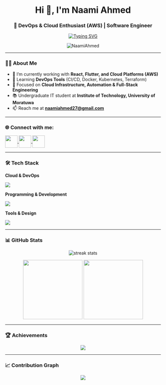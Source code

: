 <h1 align="center">Hi 👋, I'm Naami Ahmed</h1>
<h3 align="center">🚀 DevOps & Cloud Enthusiast (AWS) | Software Engineer</h3>

<p align="center">
  <a href="https://git.io/typing-svg">
    <img src="https://readme-typing-svg.herokuapp.com?font=Fira+Code&pause=1000&color=12E1FC&center=true&vCenter=true&width=500&lines=Building+Scalable+Cloud+Solutions+☁️;Automating+with+DevOps+⚙️;AWS+%7C+Docker+%7C+Kubernetes;Software+Engineer+%7C+Full+Stack+Developer;Always+Learning+%26+Exploring+New+Tech+🚀" alt="Typing SVG" />
  </a>
</p>

<p align="center">
  <img src="https://komarev.com/ghpvc/?username=naamiahmed&label=Profile%20views&color=0e75b6&style=flat" alt="NaamiAhmed" />
</p>

---

### 👨‍💻 About Me
- 🔭 I’m currently working with **React, Flutter, and Cloud Platforms (AWS)**  
- 🌱 Learning **DevOps Tools** (CI/CD, Docker, Kubernetes, Terraform)  
- 🎯 Focused on **Cloud Infrastructure, Automation & Full-Stack Engineering**  
- 📚 Undergraduate IT student at **Institute of Technology, University of Moratuwa**  
- 📫 Reach me at **naamiahmed27@gmail.com**  

---

### 🌐 Connect with me:
<p align="left">
  <a href="https://linkedin.com/in/naami-ahmed" target="blank">
    <img align="center" src="https://skillicons.dev/icons?i=linkedin" height="40" />
  </a>
  <a href="https://fb.com/naamiahmed27" target="blank">
    <img align="center" src="https://skillicons.dev/icons?i=facebook" height="40" />
  </a>
  <a href="https://instagram.com/naamiahmed27" target="blank">
    <img align="center" src="https://skillicons.dev/icons?i=instagram" height="40" />
  </a>
</p>

---

### 🛠️ Tech Stack  

**Cloud & DevOps**  
<p>
  <img src="https://skillicons.dev/icons?i=aws,docker,kubernetes,linux,git,githubactions,terraform" />
</p>

**Programming & Development**  
<p>
  <img src="https://skillicons.dev/icons?i=python,java,javascript,php,react,flutter,html,css,mysql" />
</p>

**Tools & Design**  
<p>
  <img src="https://skillicons.dev/icons?i=figma,photoshop,vscode" />
</p>

---

### 📊 GitHub Stats  

<p align="center">
  <img src="https://github-readme-streak-stats.herokuapp.com/?user=naamiahmed&theme=monokai-metallian&hide_border=true" alt="streak stats" />
</p>

<p align="center">
  <img src="https://denvercoder1-github-readme-stats.vercel.app/api?username=naamiahmed&show_icons=true&count_private=true&include_all_commits=true&theme=react&hide_border=true" height="192px"/>
  <img src="https://denvercoder1-github-readme-stats.vercel.app/api/top-langs/?username=naamiahmed&langs_count=8&layout=compact&theme=react&hide_border=true&hide=Jupyter%20Notebook,Roff" height="192px"/>
</p>

---

### 🏆 Achievements
<p align="center">
  <img src="https://github-profile-trophy.vercel.app/?username=naamiahmed&theme=dracula&no-frame=true&no-bg=true&margin-w=4" />
</p>

---

### 📈 Contribution Graph
<p align="center">
  <img src="https://github-readme-activity-graph.vercel.app/graph?username=naamiahmed&bg_color=1F222E&color=F8D866&line=F85D7F&point=FFFFFF&hide_border=true" />
</p>
